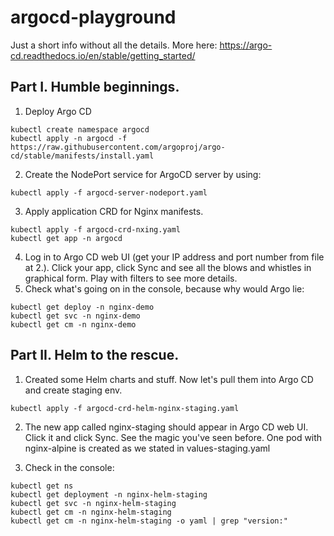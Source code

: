 # argocd-playground

Just a short info without all the details. More here: https://argo-cd.readthedocs.io/en/stable/getting_started/

## Part I. Humble beginnings.

1. Deploy Argo CD
```
kubectl create namespace argocd
kubectl apply -n argocd -f https://raw.githubusercontent.com/argoproj/argo-cd/stable/manifests/install.yaml
```

2. Create the NodePort service for ArgoCD server by using:

```
kubectl apply -f argocd-server-nodeport.yaml
```

3. Apply application CRD for Nginx manifests.

```
kubectl apply -f argocd-crd-nxing.yaml
kubectl get app -n argocd
```

4. Log in to Argo CD web UI (get your IP address and port number from file at 2.). Click your app, click Sync and see all the blows and whistles in graphical form. Play with filters to see more details.
5. Check what's going on in the console, because why would Argo lie:

```
kubectl get deploy -n nginx-demo
kubectl get svc -n nginx-demo
kubectl get cm -n nginx-demo
```

## Part II. Helm to the rescue.

1. Created some Helm charts and stuff. Now let's pull them into Argo CD and create staging env.

```
kubectl apply -f argocd-crd-helm-nginx-staging.yaml
```

2. The new app called nginx-staging should appear in Argo CD web UI. Click it and click Sync. See the magic you've seen before. One pod with nginx-alpine is created as we stated in values-staging.yaml

3. Check in the console:

```
kubectl get ns
kubectl get deployment -n nginx-helm-staging
kubectl get svc -n nginx-helm-staging
kubectl get cm -n nginx-helm-staging
kubectl get cm -n nginx-helm-staging -o yaml | grep "version:"
```


